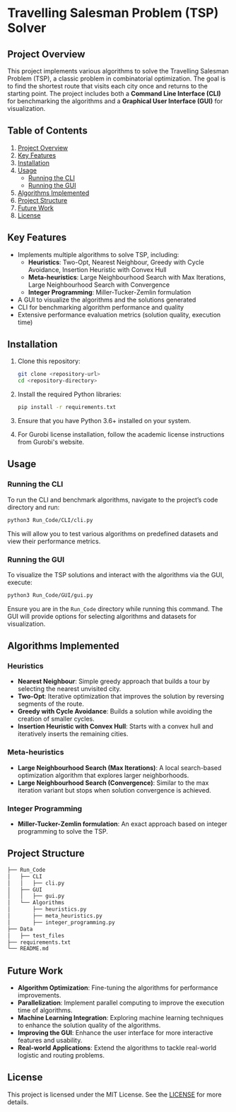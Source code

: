 # Travelling Salesman Problem (TSP) Solver

## Project Overview

This project implements various algorithms to solve the Travelling Salesman Problem (TSP), a classic problem in combinatorial optimization. The goal is to find the shortest route that visits each city once and returns to the starting point. The project includes both a **Command Line Interface (CLI)** for benchmarking the algorithms and a **Graphical User Interface (GUI)** for visualization.

## Table of Contents

1. [Project Overview](#project-overview)
2. [Key Features](#key-features)
3. [Installation](#installation)
4. [Usage](#usage)
    - [Running the CLI](#running-the-cli)
    - [Running the GUI](#running-the-gui)
5. [Algorithms Implemented](#algorithms-implemented)
6. [Project Structure](#project-structure)
7. [Future Work](#future-work)
8. [License](#license)

## Key Features

- Implements multiple algorithms to solve TSP, including:
  - **Heuristics**: Two-Opt, Nearest Neighbour, Greedy with Cycle Avoidance, Insertion Heuristic with Convex Hull
  - **Meta-heuristics**: Large Neighbourhood Search with Max Iterations, Large Neighbourhood Search with Convergence
  - **Integer Programming**: Miller-Tucker-Zemlin formulation
- A GUI to visualize the algorithms and the solutions generated
- CLI for benchmarking algorithm performance and quality
- Extensive performance evaluation metrics (solution quality, execution time)

## Installation

1. Clone this repository:

    ```bash
    git clone <repository-url>
    cd <repository-directory>
    ```

2. Install the required Python libraries:

    ```bash
    pip install -r requirements.txt
    ```

3. Ensure that you have Python 3.6+ installed on your system.

4. For Gurobi license installation, follow the academic license instructions from Gurobi's website.

## Usage

### Running the CLI

To run the CLI and benchmark algorithms, navigate to the project’s code directory and run:

```bash
python3 Run_Code/CLI/cli.py
```

This will allow you to test various algorithms on predefined datasets and view their performance metrics.

### Running the GUI

To visualize the TSP solutions and interact with the algorithms via the GUI, execute:

```bash
python3 Run_Code/GUI/gui.py
```

Ensure you are in the `Run_Code` directory while running this command. The GUI will provide options for selecting algorithms and datasets for visualization.

## Algorithms Implemented

### Heuristics

- **Nearest Neighbour**: Simple greedy approach that builds a tour by selecting the nearest unvisited city.
- **Two-Opt**: Iterative optimization that improves the solution by reversing segments of the route.
- **Greedy with Cycle Avoidance**: Builds a solution while avoiding the creation of smaller cycles.
- **Insertion Heuristic with Convex Hull**: Starts with a convex hull and iteratively inserts the remaining cities.

### Meta-heuristics

- **Large Neighbourhood Search (Max Iterations)**: A local search-based optimization algorithm that explores larger neighborhoods.
- **Large Neighbourhood Search (Convergence)**: Similar to the max iteration variant but stops when solution convergence is achieved.

### Integer Programming

- **Miller-Tucker-Zemlin formulation**: An exact approach based on integer programming to solve the TSP.

## Project Structure

```bash
├── Run_Code
│   ├── CLI
│   │   ├── cli.py
│   ├── GUI
│   │   ├── gui.py
│   └── Algorithms
│       ├── heuristics.py
│       ├── meta_heuristics.py
│       ├── integer_programming.py
├── Data
│   ├── test_files
├── requirements.txt
└── README.md
```

## Future Work

- **Algorithm Optimization**: Fine-tuning the algorithms for performance improvements.
- **Parallelization**: Implement parallel computing to improve the execution time of algorithms.
- **Machine Learning Integration**: Exploring machine learning techniques to enhance the solution quality of the algorithms.
- **Improving the GUI**: Enhance the user interface for more interactive features and usability.
- **Real-world Applications**: Extend the algorithms to tackle real-world logistic and routing problems.

## License
This project is licensed under the MIT License. See the [LICENSE](./LICENSE) for more details.

